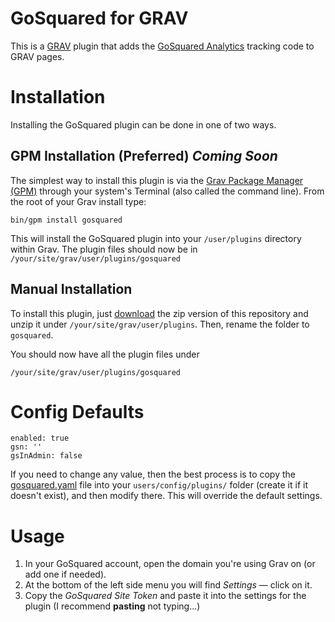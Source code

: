# GoSquared for GRAV

This is a [GRAV](http://getgrav.org) plugin that adds the [GoSquared Analytics](https://gosquared.com) tracking code to GRAV pages.

# Installation

Installing the GoSquared plugin can be done in one of two ways.

## GPM Installation (Preferred) _Coming Soon_

The simplest way to install this plugin is via the [Grav Package Manager (GPM)](http://learn.getgrav.org/advanced/grav-gpm) through your system's Terminal (also called the command line).  From the root of your Grav install type:

`bin/gpm install gosquared`

This will install the GoSquared plugin into your `/user/plugins` directory within Grav. The plugin files should now be in `/your/site/grav/user/plugins/gosquared`

## Manual Installation

To install this plugin, just [download](https://github.com/cppl/grav-gosquared/archive/master.zip) the zip version of this repository and unzip it under `/your/site/grav/user/plugins`. Then, rename the folder to `gosquared`.

You should now have all the plugin files under

    /your/site/grav/user/plugins/gosquared

# Config Defaults

```
enabled: true  
gsn: ''  
gsInAdmin: false
```

If you need to change any value, then the best process is to copy the [gosquared.yaml](gosquared.yaml) file into your `users/config/plugins/` folder (create it if it doesn't exist), and then modify there. This will override the default settings.

# Usage

1. In your GoSquared account, open the domain you're using Grav on (or add one if needed).
2. At the bottom of the left side menu you will find *Settings* — click on it.
3. Copy the *GoSquared Site Token* and paste it into the settings for the plugin (I recommend **pasting** not typing...)

